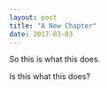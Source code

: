 ```yaml
---
layout: post
title: "A New Chapter"
date: 2017-03-03
---
```


So this is what this does.

Is this what this does?
